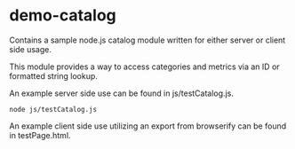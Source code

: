 demo-catalog
=================
Contains a sample node.js catalog module written for either server or client side usage.

This module provides a way to access categories and metrics via an ID or formatted string lookup.

An example server side use can be found in js/testCatalog.js.

	node js/testCatalog.js

An example client side use utilizing an export from browserify can be found in testPage.html.